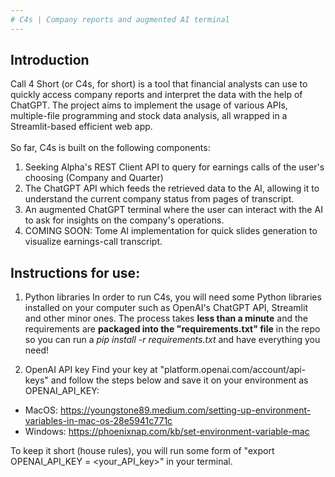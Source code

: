 ```yaml
---
# C4s | Company reports and augmented AI terminal
---
```


## Introduction

Call 4 Short (or C4s, for short) is a tool that financial analysts can use to quickly access company reports and interpret the data with the help of ChatGPT. The project aims to implement the usage of various APIs, multiple-file programming and stock data analysis, all wrapped in a Streamlit-based efficient web app. 
<br> 
<br>
So far, C4s is built on the following components:
1. Seeking Alpha's REST Client API to query for earnings calls of the user's choosing (Company and Quarter)
2. The ChatGPT API which feeds the retrieved data to the AI, allowing it to understand the current company status from pages of transcript.
3. An augmented ChatGPT terminal where the user can interact with the AI to ask for insights on the company's operations.
4. COMING SOON: Tome AI implementation for quick slides generation to visualize earnings-call transcript.


## Instructions for use:
1. Python libraries
In order to run C4s, you will need some Python libraries installed on your computer such as OpenAI's ChatGPT API, Streamlit and other minor ones. The process takes **less than a minute** and the requirements are **packaged into the "requirements.txt" file** in the repo so you can run a *pip install -r requirements.txt* and have everything you need!

2. OpenAI API key
Find your key at "platform.openai.com/account/api-keys" and follow the steps below and save it on your environment as OPENAI_API_KEY: <br>
- MacOS: https://youngstone89.medium.com/setting-up-environment-variables-in-mac-os-28e5941c771c
- Windows: https://phoenixnap.com/kb/set-environment-variable-mac

To keep it short (house rules), you will run some form of "export OPENAI_API_KEY = <your_API_key>" in your terminal. 

